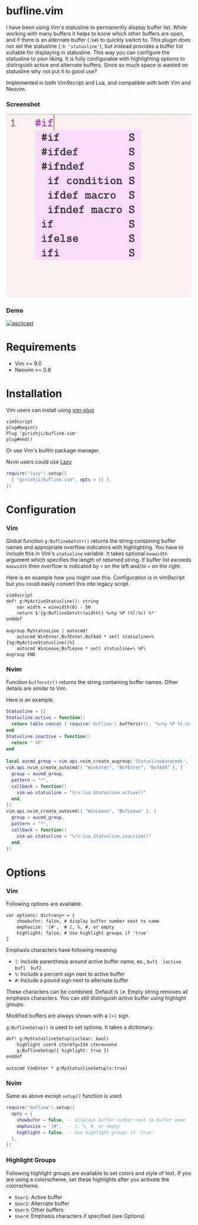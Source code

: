# bufline.vim

I have been using Vim's statusline to permanently display buffer list. While working
with many buffers it helps to know which other buffers are open, and if there
is an alternate buffer (`:b#`) to quickly switch to. This plugin does not set
the statusline (`:h 'statusline'`), but instead provides a buffer list suitable
for displaying in statusline. This way you can configure the statusline to your liking.
It is fully configurable with highlighting options to distinguish active and
alternate buffers. Since so much space is wasted on statusline why not put it
to good use?

Implemented in both Vim9script and Lua, and compatible with both Vim and Neovim.

### Screenshot

![image](https://raw.githubusercontent.com/girishji/bufline.vim/main/screenshots/lightbg.png)

### Demo

[![asciicast](https://asciinema.org/a/zmJIdk2aDeiTLXhYE3b8qvHwy.svg)](https://asciinema.org/a/zmJIdk2aDeiTLXhYE3b8qvHwy)

# Requirements

- Vim >= 9.0
- Neovim >= 0.8

# Installation

Vim users can install using [vim-plug](https://github.com/junegunn/vim-plug)

```
vim9script
plug#begin()
Plug 'girishji/bufline.vim'
plug#end()
```

Or use Vim's builtin package manager.

Nvim users could use [Lazy](https://github.com/folke/lazy.nvim)

```lua
require("lazy").setup({
  { "girishji/bufline.vim", opts = {} },
})
```

# Configuration

### Vim

Global function `g:BuflineGetstr()` returns the string containing buffer names
and appropriate overflow indicators with highlighting. You have to include this in
Vim's `statusline` variable. It takes optional `maxwidth` argument which specifies
the length of returned string. If buffer list exceeds `maxwidth` then overflow is indicated
by `<` on the left and/or `>` on the right.

Here is an example how you might use this. Configuration is in vim9script but
you could easily convert this into legacy script.

```vim
vim9script
def! g:MyActiveStatusline(): string
    var width = winwidth(0) - 50
    return $'{g:BuflineGetstr(width)} %=%y %P (%l:%c) %*'
enddef

augroup MyStatusLine | autocmd!
    autocmd WinEnter,BufEnter,BufAdd * setl statusline=%{%g:MyActiveStatusline()%}
    autocmd WinLeave,BufLeave * setl statusline=\ %F\
augroup END
```

### Nvim

Function `bufferstr()` returns the string containing buffer names. Other
details are similar to Vim.

Here is an example.

```lua
Statusline = {}
Statusline.active = function()
  return table.concat { require('bufline').bufferstr(), "%=%y %P %l:%c %*" }
end
Statusline.inactive = function()
  return " %F"
end

local aucmd_group = vim.api.nvim_create_augroup('StatuslineAutocmds', { clear = true })
vim.api.nvim_create_autocmd({ "WinEnter", "BufEnter", "BufAdd" }, {
  group = aucmd_group,
  pattern = "*",
  callback = function()
    vim.wo.statusline = "%!v:lua.Statusline.active()"
  end,
})
vim.api.nvim_create_autocmd({ "WinLeave", "BufLeave" }, {
  group = aucmd_group,
  pattern = "*",
  callback = function()
    vim.wo.statusline = "%!v:lua.Statusline.inactive()"
  end,
})
```

# Options

### Vim

Following options are available.

```vim
var options: dict<any> = {
    showbufnr: false, # display buffer number next to name
    emphasize: '[#',  # [, %, #, or empty
    highlight: false, # Use highlight groups if 'true'
}
```

Emphasis characters have following meaning:

- `[`: Include parenthesis around active buffer name, ex., `buf1  [active buf]  buf2`
- `%`: Include a percent sign next to active buffer
- `#`: Include a pound sign next to alternate buffer

These characters can be combined. Default is `[#`. Empty string removes all
emphasis characters. You can still distinguish active buffer using highlight
groups.

Modified buffers are always shown with a `[+]` sign.

`g:BuflineSetup()` is used to set options. It takes a dictionary.

```vim
def! g:MyStatuslineSetup(isclear: bool)
    highlight user4 ctermfg=134 cterm=none
    g:BuflineSetup({ highlight: true })
enddef

autocmd VimEnter * g:MyStatuslineSetup(v:true)
```

### Nvim

Same as above except `setup()` function is used.

```lua
require("bufline").setup({
  opts = {
    showbufnr = false, -- displays buffer number next to buffer name
    emphasize = '[#',  -- [, %, #, or empty
    highlight = false, -- Use highlight groups if 'true'
  },
})
```

### Highlight Groups

Following highlight groups are available to set colors and style of text. If
you are using a colorscheme, set these highlights after you activate the colorscheme.

- `User1`: Active buffer
- `User2`: Alternate buffer
- `User3`: Other buffers
- `User4`: Emphasis characters if specified (see Options)
